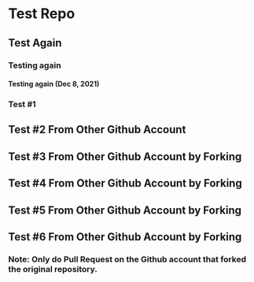 # Test Repo 
## Test Again 

### Testing again 

#### Testing again (Dec 8, 2021)

### Test #1


## Test #2 From Other Github Account 

## Test #3 From Other Github Account by Forking 

## Test #4 From Other Github Account by Forking 

## Test #5 From Other Github Account by Forking 

## Test #6 From Other Github Account by Forking 

### Note: Only do Pull Request on the Github account that forked the original repository. 



